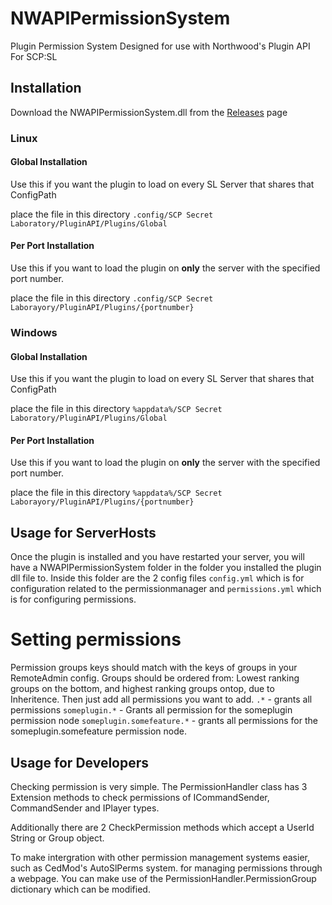 # NWAPIPermissionSystem
Plugin Permission System Designed for use with Northwood's Plugin API For SCP:SL

## Installation

Download the NWAPIPermissionSystem.dll from the [Releases](https://github.com/CedModV2/NWAPIPermissionSystem/releases/) page

### Linux

#### Global Installation
Use this if you want the plugin to load on every SL Server that shares that ConfigPath

place the file in this directory `.config/SCP Secret Laboratory/PluginAPI/Plugins/Global`
#### Per Port Installation
Use this if you want to load the plugin on **only** the server with the specified port number.

place the file in this directory `.config/SCP Secret Laborayory/PluginAPI/Plugins/{portnumber}`

### Windows

#### Global Installation
Use this if you want the plugin to load on every SL Server that shares that ConfigPath

place the file in this directory `%appdata%/SCP Secret Laboratory/PluginAPI/Plugins/Global`
#### Per Port Installation
Use this if you want to load the plugin on **only** the server with the specified port number.

place the file in this directory `%appdata%/SCP Secret Laborayory/PluginAPI/Plugins/{portnumber}`

## Usage for ServerHosts
Once the plugin is installed and you have restarted your server, you will have a NWAPIPermissionSystem folder in the folder you installed the plugin dll file to.
Inside this folder are the 2 config files `config.yml` which is for configuration related to the permissionmanager and `permissions.yml` which is for configuring permissions.

# Setting permissions
Permission groups keys should match with the keys of groups in your RemoteAdmin config.
Groups should be ordered from: Lowest ranking groups on the bottom, and highest ranking groups ontop, due to Inheritence.
Then just add all permissions you want to add.
`.*` - grants all permissions
`someplugin.*` - Grants all permission for the someplugin permission node
`someplugin.somefeature.*` - grants all permissions for the someplugin.somefeature permission node.

## Usage for Developers
Checking permission is very simple.
The PermissionHandler class has 3 Extension methods to check permissions of ICommandSender, CommandSender and IPlayer types.

Additionally there are 2 CheckPermission methods which accept a UserId String or Group object.

To make intergration with other permission management systems easier, such as CedMod's AutoSlPerms system. for managing permissions through a webpage.
You can make use of the PermissionHandler.PermissionGroup dictionary which can be modified.
